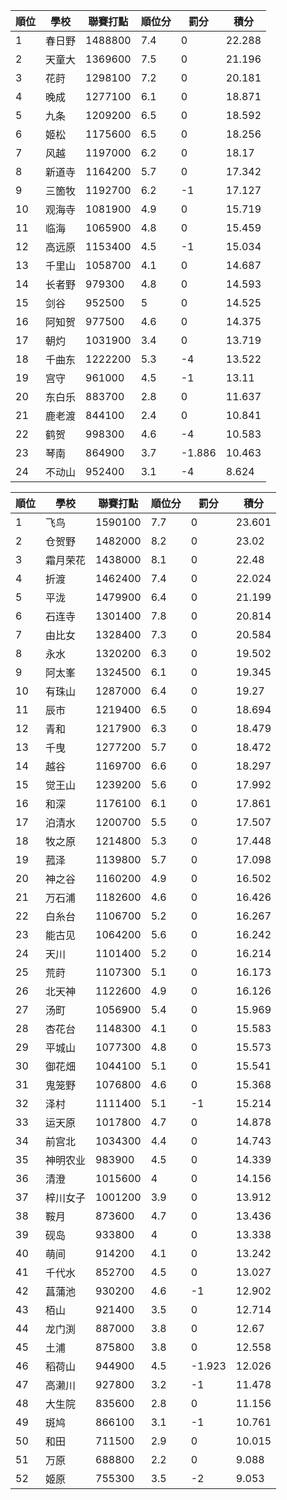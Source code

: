 順位|學校|聯賽打點|順位分|罰分|積分
-|-|-|-|-|-
1|春日野|1488800|7.4|0|22.288
2|天童大|1369600|7.5|0|21.196
3|花莳|1298100|7.2|0|20.181
4|晚成|1277100|6.1|0|18.871
5|九条|1209200|6.5|0|18.592
6|姬松|1175600|6.5|0|18.256
7|风越|1197000|6.2|0|18.17
8|新道寺|1164200|5.7|0|17.342
9|三箇牧|1192700|6.2|-1|17.127
10|观海寺|1081900|4.9|0|15.719
11|临海|1065900|4.8|0|15.459
12|高远原|1153400|4.5|-1|15.034
13|千里山|1058700|4.1|0|14.687
14|长者野|979300|4.8|0|14.593
15|剑谷|952500|5|0|14.525
16|阿知贺|977500|4.6|0|14.375
17|朝灼|1031900|3.4|0|13.719
18|千曲东|1222200|5.3|-4|13.522
19|宫守|961000|4.5|-1|13.11
20|东白乐|883700|2.8|0|11.637
21|鹿老渡|844100|2.4|0|10.841
22|鹤贺|998300|4.6|-4|10.583
23|琴南|864900|3.7|-1.886|10.463
24|不动山|952400|3.1|-4|8.624

順位|學校|聯賽打點|順位分|罰分|積分
-|-|-|-|-|-
1|飞鸟|1590100|7.7|0|23.601
2|仓贺野|1482000|8.2|0|23.02
3|霜月荣花|1438000|8.1|0|22.48
4|折渡|1462400|7.4|0|22.024
5|平泷|1479900|6.4|0|21.199
6|石连寺|1301400|7.8|0|20.814
7|由比女|1328400|7.3|0|20.584
8|永水|1320200|6.3|0|19.502
9|阿太峯|1324500|6.1|0|19.345
10|有珠山|1287000|6.4|0|19.27
11|辰市|1219400|6.5|0|18.694
12|青和|1217900|6.3|0|18.479
13|千曳|1277200|5.7|0|18.472
14|越谷|1169700|6.6|0|18.297
15|觉王山|1239200|5.6|0|17.992
16|和深|1176100|6.1|0|17.861
17|泊清水|1200700|5.5|0|17.507
18|牧之原|1214800|5.3|0|17.448
19|菰泽|1139800|5.7|0|17.098
20|神之谷|1160200|4.9|0|16.502
21|万石浦|1182600|4.6|0|16.426
22|白糸台|1106700|5.2|0|16.267
23|能古见|1064200|5.6|0|16.242
24|天川|1101400|5.2|0|16.214
25|荒莳|1107300|5.1|0|16.173
26|北天神|1122600|4.9|0|16.126
27|汤町|1056900|5.4|0|15.969
28|杏花台|1148300|4.1|0|15.583
29|平城山|1077300|4.8|0|15.573
30|御花畑|1044100|5.1|0|15.541
31|鬼笼野|1076800|4.6|0|15.368
32|泽村|1111400|5.1|-1|15.214
33|运天原|1017800|4.7|0|14.878
34|前宫北|1034300|4.4|0|14.743
35|神明农业|983900|4.5|0|14.339
36|清澄|1015600|4|0|14.156
37|梓川女子|1001200|3.9|0|13.912
38|鞍月|873600|4.7|0|13.436
39|砚岛|933800|4|0|13.338
40|萌间|914200|4.1|0|13.242
41|千代水|852700|4.5|0|13.027
42|菖蒲池|930200|4.6|-1|12.902
43|栢山|921400|3.5|0|12.714
44|龙门渕|887000|3.8|0|12.67
45|土浦|875800|3.8|0|12.558
46|稻荷山|944900|4.5|-1.923|12.026
47|高濑川|927800|3.2|-1|11.478
48|大生院|835600|2.8|0|11.156
49|斑鸠|866100|3.1|-1|10.761
50|和田|711500|2.9|0|10.015
51|万原|688800|2.2|0|9.088
52|姬原|755300|3.5|-2|9.053
